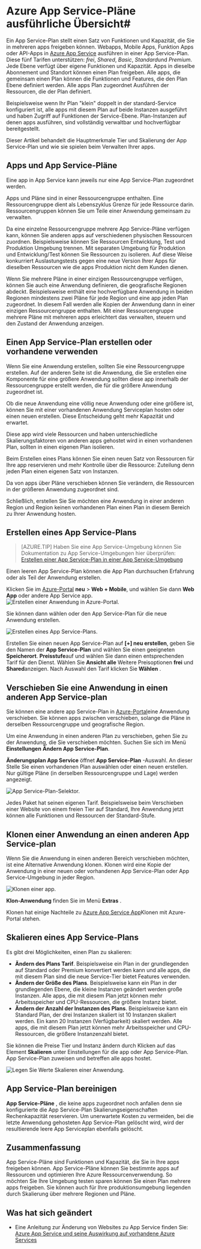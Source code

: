 <properties
    pageTitle="Azure App Service-Pläne ausführliche Übersicht | Microsoft Azure"
    description="Erfahren Sie, wie App Servicepläne für Azure App arbeiten und wie sie Ihre Erfahrung profitieren."
    keywords="App, Azure app Dienst, Skalierung, skalierbare Anwendung Serviceplan app Servicekosten"
    services="app-service"
    documentationCenter=""
    authors="btardif"
    manager="wpickett"
    editor=""/>

<tags
    ms.service="app-service"
    ms.workload="na"
    ms.tgt_pltfrm="na"
    ms.devlang="na"
    ms.topic="article"
    ms.date="10/13/2016"
    ms.author="byvinyal"/>

# <a name="azure-app-service-plans-in-depth-overview"></a>Azure App Service-Pläne ausführliche Übersicht#

Ein App Service-Plan stellt einen Satz von Funktionen und Kapazität, die Sie in mehreren apps freigeben können. Webapps, Mobile Apps, Funktion Apps oder API-Apps in [Azure App Service](http://go.microsoft.com/fwlink/?LinkId=529714) ausführen in einer App Service-Plan. Diese fünf Tarifen unterstützen: *frei*, *Shared*, *Basic*, *Standard*und *Premium*. Jede Ebene verfügt über eigene Funktionen und Kapazität. Apps in dieselbe Abonnement und Standort können einen Plan freigeben. Alle apps, die gemeinsam einen Plan können die Funktionen und Features, die den Plan Ebene definiert werden. Alle apps Plan zugeordnet Ausführen der Ressourcen, die der Plan definiert.

Beispielsweise wenn Ihr Plan "klein" doppelt in der standard-Service konfiguriert ist, alle apps mit diesem Plan auf beide Instanzen ausgeführt und haben Zugriff auf Funktionen der Service-Ebene. Plan-Instanzen auf denen apps ausführen, sind vollständig verwaltbar und hochverfügbar bereitgestellt.

Dieser Artikel behandelt die Hauptmerkmale Tier und Skalierung der App Service-Plan und wie sie spielen beim Verwalten Ihrer apps.

## <a name="apps-and-app-service-plans"></a>Apps und App Service-Pläne

Eine app in App Service kann jeweils nur eine App Service-Plan zugeordnet werden.

Apps und Pläne sind in einer Ressourcengruppe enthalten. Eine Ressourcengruppe dient als Lebenszyklus Grenze für jede Ressource darin. Ressourcengruppen können Sie um Teile einer Anwendung gemeinsam zu verwalten.

Da eine einzelne Ressourcengruppe mehrere App Service-Pläne verfügen kann, können Sie anderen apps auf verschiedenen physischen Ressourcen zuordnen. Beispielsweise können Sie Ressourcen Entwicklung, Test und Produktion Umgebung trennen. Mit separaten Umgebung für Produktion und Entwicklung/Test können Sie Ressourcen zu isolieren. Auf diese Weise konkurriert Auslastungstests gegen eine neue Version Ihrer Apps für dieselben Ressourcen wie die apps Produktion nicht dem Kunden dienen.

Wenn Sie mehrere Pläne in einer einzigen Ressourcengruppe verfügen, können Sie auch eine Anwendung definieren, die geografische Regionen abdeckt. Beispielsweise enthält eine hochverfügbare Anwendung in beiden Regionen mindestens zwei Pläne für jede Region und eine app jeden Plan zugeordnet. In diesem Fall werden alle Kopien der Anwendung dann in einer einzigen Ressourcengruppe enthalten. Mit einer Ressourcengruppe mehrere Pläne mit mehreren apps erleichtert das verwalten, steuern und den Zustand der Anwendung anzeigen.

## <a name="create-an-app-service-plan-or-use-existing-one"></a>Einen App Service-Plan erstellen oder vorhandene verwenden

Wenn Sie eine Anwendung erstellen, sollten Sie eine Ressourcengruppe erstellen. Auf der anderen Seite ist die Anwendung, die Sie erstellen eine Komponente für eine größere Anwendung sollten diese app innerhalb der Ressourcengruppe erstellt werden, die für die größere Anwendung zugeordnet ist.

Ob die neue Anwendung eine völlig neue Anwendung oder eine größere ist, können Sie mit einer vorhandenen Anwendung Serviceplan hosten oder einen neuen erstellen. Diese Entscheidung geht mehr Kapazität und erwartet.

Diese app wird viele Ressourcen und haben unterschiedliche Skalierungsfaktoren von anderen apps gehostet wird in einen vorhandenen Plan, sollten in einen eigenen Plan isolieren.

Beim Erstellen eines Plans können Sie einen neuen Satz von Ressourcen für Ihre app reservieren und mehr Kontrolle über die Ressource: Zuteilung denn jeden Plan einen eigenen Satz von Instanzen.

Da von apps über Pläne verschieben können Sie verändern, die Ressourcen in der größeren Anwendung zugeordnet sind.

Schließlich, erstellen Sie Sie möchten eine Anwendung in einer anderen Region und Region keinen vorhandenen Plan einen Plan in diesem Bereich zu Ihrer Anwendung hosten.

## <a name="create-an-app-service-plan"></a>Erstellen eines App Service-Plans

>[AZURE.TIP] Haben Sie eine App Service-Umgebung können Sie Dokumentation zu App Service-Umgebungen hier überprüfen: [Erstellen einer App Service-Plan in einer App Service-Umgebung](../app-service-web/app-service-web-how-to-create-a-web-app-in-an-ase.md#createplan)

Einen leeren App Service-Plan können die App Plan durchsuchen Erfahrung oder als Teil der Anwendung erstellen.

Klicken Sie im [Azure-Portal](https://portal.azure.com) **neu** > **Web + Mobile**, und wählen Sie dann **Web App** oder andere App Service app.
![Erstellen einer Anwendung in Azure-Portal.][createWebApp]

Sie können dann wählen oder den App Service-Plan für die neue Anwendung erstellen.

 ![Erstellen eines App Service-Plans.][createASP]

Erstellen Sie einen neuen App Service-Plan auf **[+] neu erstellen**, geben Sie den Namen der **App Service-Plan** und wählen Sie einen geeigneten **Speicherort**. **Preisstufe**auf und wählen Sie dann einen entsprechenden Tarif für den Dienst. Wählen Sie **Ansicht alle** Weitere Preisoptionen **frei** und **Shared**anzeigen. Nach Auswahl den Tarif klicken Sie **Wählen** .

## <a name="move-an-app-to-a-different-app-service-plan"></a>Verschieben Sie eine Anwendung in einen anderen App Service-plan

Sie können eine andere app Service-Plan in [Azure-Portal](https://portal.azure.com)eine Anwendung verschieben. Sie können apps zwischen verschieben, solange die Pläne in derselben Ressourcengruppe und geografische Region.

Um eine Anwendung in einen anderen Plan zu verschieben, gehen Sie zu der Anwendung, die Sie verschieben möchten. Suchen Sie sich im Menü **Einstellungen** **Ändern App Service-Plan**.

**Änderungsplan App Service** öffnet **App Service-Plan** -Auswahl. An dieser Stelle Sie einen vorhandenen Plan auswählen oder einen neuen erstellen. Nur gültige Pläne (in derselben Ressourcengruppe und Lage) werden angezeigt.

![App Service-Plan-Selektor.][change]

Jedes Paket hat seinen eigenen Tarif. Beispielsweise beim Verschieben einer Website von einem freien Tier auf Standard, Ihre Anwendung jetzt können alle Funktionen und Ressourcen der Standard-Stufe.

## <a name="clone-an-app-to-a-different-app-service-plan"></a>Klonen einer Anwendung an einen anderen App Service-plan
Wenn Sie die Anwendung in einen anderen Bereich verschieben möchten, ist eine Alternative Anwendung klonen. Klonen wird eine Kopie der Anwendung in einer neuen oder vorhandenen App Service-Plan oder App Service-Umgebung in jeder Region.

 ![Klonen einer app.][appclone]

**Klon-Anwendung** finden Sie im Menü **Extras** .

Klonen hat einige Nachteile zu [Azure App Service App](../app-service-web/app-service-web-app-cloning-portal.md)Klonen mit Azure-Portal stehen.

## <a name="scale-an-app-service-plan"></a>Skalieren eines App Service-Plans

Es gibt drei Möglichkeiten, einen Plan zu skalieren:

- **Ändern des Plans Tarif**. Beispielsweise ein Plan in der grundlegenden auf Standard oder Premium konvertiert werden kann und alle apps, die mit diesem Plan sind die neue Service-Tier bietet Features verwenden.
- **Ändern der Größe des Plans**. Beispielsweise kann ein Plan in der grundlegenden Ebene, die kleine Instanzen geändert werden große Instanzen. Alle apps, die mit diesem Plan jetzt können mehr Arbeitsspeicher und CPU-Ressourcen, die größere Instanz bietet.
- **Ändern der Anzahl der Instanzen des Plans**. Beispielsweise kann ein Standard Plan, der drei Instanzen skaliert ist 10 Instanzen skaliert werden. Ein kann 20 Instanzen (Verfügbarkeit) skaliert werden. Alle apps, die mit diesem Plan jetzt können mehr Arbeitsspeicher und CPU-Ressourcen, die größere Instanzenzahl bietet.

Sie können die Preise Tier und Instanz ändern durch Klicken auf das Element **Skalieren** unter Einstellungen für die app oder App Service-Plan. App Service-Plan zuweisen und betreffen alle apps hostet.

 ![Legen Sie Werte Skalieren einer Anwendung.][pricingtier]

## <a name="app-service-plan-cleanup"></a>App Service-Plan bereinigen
**App Service-Pläne** , die keine apps zugeordnet noch anfallen denn sie konfigurierte die App Service-Plan Skalierungseigenschaften Rechenkapazität reservieren.
Um unerwartete Kosten zu vermeiden, bei die letzte Anwendung gehosteten App Service-Plan gelöscht wird, wird der resultierende leere App Serviceplan ebenfalls gelöscht.


## <a name="summary"></a>Zusammenfassung

App Service-Pläne sind Funktionen und Kapazität, die Sie in Ihre apps freigeben können. App Service-Pläne können Sie bestimmte apps auf Ressourcen und optimieren Ihre Azure Ressourcenverwendung. So möchten Sie Ihre Umgebung testen sparen können Sie einen Plan mehrere apps freigeben. Sie können auch für Ihre produktionsumgebung liegenden durch Skalierung über mehrere Regionen und Pläne.

## <a name="whats-changed"></a>Was hat sich geändert

* Eine Anleitung zur Änderung von Websites zu App Service finden Sie: [Azure App Service und seine Auswirkung auf vorhandene Azure Services](http://go.microsoft.com/fwlink/?LinkId=529714)

[pricingtier]: ./media/azure-web-sites-web-hosting-plans-in-depth-overview/appserviceplan-pricingtier.png
[assign]: ./media/azure-web-sites-web-hosting-plans-in-depth-overview/assing-appserviceplan.png
[change]: ./media/azure-web-sites-web-hosting-plans-in-depth-overview/change-appserviceplan.png
[createASP]: ./media/azure-web-sites-web-hosting-plans-in-depth-overview/create-appserviceplan.png
[createWebApp]: ./media/azure-web-sites-web-hosting-plans-in-depth-overview/create-web-app.png
[appclone]: ./media/azure-web-sites-web-hosting-plans-in-depth-overview/app-clone.png
